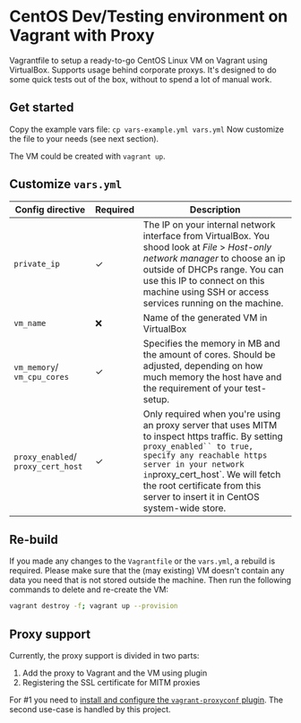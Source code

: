 # CentOS Dev/Testing environment on Vagrant with Proxy

Vagrantfile to setup a ready-to-go CentOS Linux VM on Vagrant using VirtualBox. Supports usage behind corporate proxys. It's designed to do some quick tests out of the box, without to spend a lot of manual work.

## Get started

Copy the example vars file: `cp vars-example.yml vars.yml`
Now customize the file to your needs (see next section).

The VM could be created with `vagrant up`.

## Customize `vars.yml`

| Config directive                   | Required | Description                                                                                                                                                                                                                                                                                           |
| ---------------------------------- | -------- | ----------------------------------------------------------------------------------------------------------------------------------------------------------------------------------------------------------------------------------------------------------------------------------------------------- |
| `private_ip`                       | ✓        | The IP on your internal network interface from VirtualBox. You shood look at _File_ > _Host-only network manager_ to choose an ip outside of DHCPs range. You can use this IP to connect on this machine using SSH or access services running on the machine.                                         |
| `vm_name`                          | ❌       | Name of the generated VM in VirtualBox                                                                                                                                                                                                                                                                |
| `vm_memory`/ `vm_cpu_cores`        | ✓        | Specifies the memory in MB and the amount of cores. Should be adjusted, depending on how much memory the host have and the requirement of your test-setup.                                                                                                                                            |
| `proxy_enabled`/ `proxy_cert_host` | ✓        | Only required when you're using an proxy server that uses MITM to inspect https traffic. By setting ` proxy_enabled`` to true, specify any reachable https server in your network in `proxy_cert_host`. We will fetch the root certificate from this server to insert it in CentOS system-wide store. |

## Re-build

If you made any changes to the `Vagrantfile` or the `vars.yml`, a rebuild is required. Please make sure that the (may existing) VM doesn't contain any data you need that is not stored outside the machine. Then run the following commands to delete and re-create the VM:

```bash
vagrant destroy -f; vagrant up --provision
```

## Proxy support

Currently, the proxy support is divided in two parts:

1. Add the proxy to Vagrant and the VM using plugin
2. Registering the SSL certificate for MITM proxies

For #1 you need to [install and configure the `vagrant-proxyconf` plugin](https://stackoverflow.com/a/21306809/9428314). The second use-case is handled by this project.

